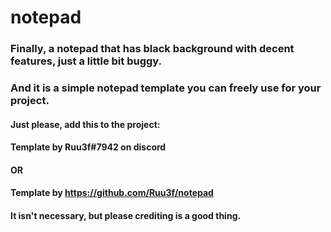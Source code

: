 # notepad
### Finally, a notepad that has black background with decent features, just a little bit buggy.
### And it is a simple notepad template you can freely use for your project.
#### Just please, add this to the project:
#### Template by Ruu3f#7942 on discord
#### OR
#### Template by https://github.com/Ruu3f/notepad
#### It isn't necessary, but please crediting is a good thing.
